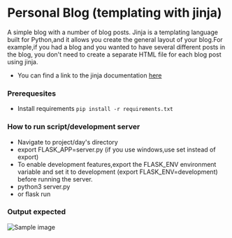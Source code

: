 # Personal Blog (templating with jinja)
A simple blog with a number of blog posts.
Jinja is a templating language built for Python,and it allows you create the general layout of your blog.For example,if you had a blog and you wanted to have several different posts in the blog, you don't need to create a separate HTML file for each blog post using jinja.
- You can find a link to the jinja documentation [here](https://jinja.palletsprojects.com/en/3.1.x/)

### Prerequesites
- Install requirements `pip install -r requirements.txt`

### How to run script/development server
- Navigate to project/day's directory
- export FLASK_APP=server.py (if you use windows,use set instead of export)
- To enable development features,export the FLASK_ENV environment variable and set it to development (export FLASK_ENV=development) before running the server.
- python3 server.py
- or flask run

### Output expected
<img src="https://github.com/ima-eky/100-days-of-code-course/blob/main/img/simple_blog.png" title="Sample image" />

